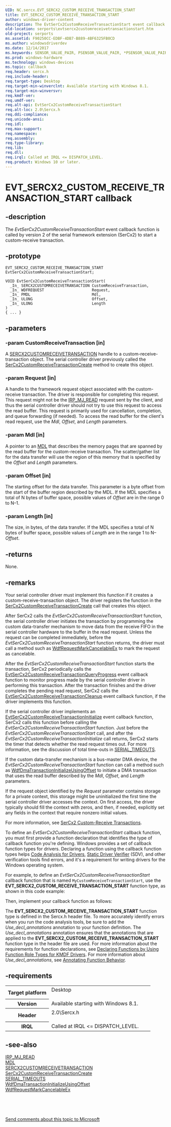 ```yaml
---
UID: NC.sercx.EVT_SERCX2_CUSTOM_RECEIVE_TRANSACTION_START
title: EVT_SERCX2_CUSTOM_RECEIVE_TRANSACTION_START
author: windows-driver-content
description: The EvtSerCx2CustomReceiveTransactionStart event callback function is called by version 2 of the serial framework extension (SerCx2) to start a custom-receive transaction.
old-location: serports\evtsercx2customreceivetransactionstart.htm
old-project: serports
ms.assetid: F90250CC-EDBF-4DB7-B889-4BF6325FB0CD
ms.author: windowsdriverdev
ms.date: 12/14/2017
ms.keywords: SENSOR_VALUE_PAIR, PSENSOR_VALUE_PAIR, *PSENSOR_VALUE_PAIR, SENSOR_VALUE_PAIR
ms.prod: windows-hardware
ms.technology: windows-devices
ms.topic: callback
req.header: sercx.h
req.include-header: 
req.target-type: Desktop
req.target-min-winverclnt: Available starting with Windows 8.1.
req.target-min-winversvr: 
req.kmdf-ver: 
req.umdf-ver: 
req.alt-api: EvtSerCx2CustomReceiveTransactionStart
req.alt-loc: 2.0\Sercx.h
req.ddi-compliance: 
req.unicode-ansi: 
req.idl: 
req.max-support: 
req.namespace: 
req.assembly: 
req.type-library: 
req.lib: 
req.dll: 
req.irql: Called at IRQL <= DISPATCH_LEVEL.
req.product: Windows 10 or later.
---
```


# EVT_SERCX2_CUSTOM_RECEIVE_TRANSACTION_START callback



## -description
The <i>EvtSerCx2CustomReceiveTransactionStart</i> event callback function is called by version 2 of the serial framework extension (SerCx2) to start a custom-receive transaction.



## -prototype

````
EVT_SERCX2_CUSTOM_RECEIVE_TRANSACTION_START EvtSerCx2CustomReceiveTransactionStart;

VOID EvtSerCx2CustomReceiveTransactionStart(
  _In_ SERCX2CUSTOMRECEIVETRANSACTION CustomReceiveTransaction,
  _In_ WDFREQUEST                     Request,
  _In_ PMDL                           Mdl,
  _In_ ULONG                          Offset,
  _In_ ULONG                          Length
)
{ ... }
````


## -parameters

### -param CustomReceiveTransaction [in]

A <a href="https://msdn.microsoft.com/library/windows/hardware/dn265249">SERCX2CUSTOMRECEIVETRANSACTION</a> handle to a custom-receive-transaction object. The serial controller driver previously called the <a href="serports.sercx2customreceivetransactioncreate">SerCx2CustomReceiveTransactionCreate</a> method to create this object.


### -param Request [in]

A handle to the framework request object associated with the custom-receive transaction. The driver is responsible for completing this request. This request might not be the <a href="https://msdn.microsoft.com/library/windows/hardware/ff549327">IRP_MJ_READ</a> request sent by the client, and thus the serial controller driver should not try to use this request to access the read buffer. This request is primarily used for cancellation, completion, and queue forwarding (if needed). To access the read buffer for the client's read request, use the <i>Mdl</i>, <i>Offset</i>, and <i>Length</i> parameters.


### -param Mdl [in]

A pointer to an <a href="kernel.mdl">MDL</a> that describes the memory pages that are spanned by the read buffer for the custom-receive transaction. The scatter/gather list for the data transfer will use the region of this memory that is specified by the <i>Offset</i> and <i>Length</i> parameters.


### -param Offset [in]

The starting offset for the data transfer. This parameter is a byte offset from the start of the buffer region described by the MDL. If the MDL specifies a total of N bytes of buffer space, possible values of <i>Offset</i> are in the range 0 to N–1.


### -param Length [in]

The size, in bytes, of the data transfer. If the MDL specifies a total of N bytes of buffer space, possible values of <i>Length</i> are in the range 1 to N–<i>Offset</i>.


## -returns
None.


## -remarks
Your serial controller driver must implement this function if it creates a custom-receive-transaction object. The driver registers the function in the <a href="serports.sercx2customreceivetransactioncreate">SerCx2CustomReceiveTransactionCreate</a> call that creates this object.

After SerCx2 calls the <i>EvtSerCx2CustomReceiveTransactionStart</i> function, the serial controller driver initiates the transaction by programming the custom data-transfer mechanism to move data from the receive FIFO in the serial controller hardware to the buffer in the read request. Unless the request can be completed immediately, before the <i>EvtSerCx2CustomReceiveTransactionStart</i> function returns, the driver must call a method such as <a href="kmdf.wdfrequestmarkcancelableex">WdfRequestMarkCancelableEx</a> to mark the request as cancelable.

After the <i>EvtSerCx2CustomReceiveTransactionStart</i> function starts the transaction, SerCx2 periodically calls the <a href="serports.evtsercx2customreceivetransactionqueryprogress">EvtSerCx2CustomReceiveTransactionQueryProgress</a> event callback function to monitor progress made by the serial controller driver in performing this transaction. After the transaction finishes and the driver completes the pending read request, SerCx2 calls the <a href="..\sercx\nc-sercx-evt_sercx2_custom_receive_transaction_cleanup.md">EvtSerCx2CustomReceiveTransactionCleanup</a> event callback function, if the driver implements this function.

If the serial controller driver implements an <a href="..\sercx\nc-sercx-evt_sercx2_custom_receive_transaction_initialize.md">EvtSerCx2CustomReceiveTransactionInitialize</a> event callback function, SerCx2 calls this function before calling the <i>EvtSerCx2CustomReceiveTransactionStart</i> function. Just before the <i>EvtSerCx2CustomReceiveTransactionStart</i> call, and after the <i>EvtSerCx2CustomReceiveTransactionInitialize</i> call returns, SerCx2 starts the timer that detects whether the read request times out. For more information, see the discussion of total time-outs in  <a href="serports.serial_timeouts">SERIAL_TIMEOUTS</a>.

If the custom data-transfer mechanism is a bus-master DMA device, the <i>EvtSerCx2CustomReceiveTransactionStart</i> function can call a method such as <a href="kmdf.wdfdmatransactioninitializeusingoffset">WdfDmaTransactionInitializeUsingOffset</a> to initiate a DMA transaction that uses the read buffer described by the <i>Mdl</i>, <i>Offset</i>, and <i>Length</i> parameters.

If the request object identified by the <i>Request</i> parameter contains storage for a private context, this storage might be uninitialized the first time the serial controller driver accesses the context. On first access, the driver typically should fill the context with zeros, and then, if needed, explicitly set any fields in the context that require nonzero initial values.

For more information, see <a href="https://msdn.microsoft.com/29849A8C-6656-444C-BE91-405A4BA2D5B0">SerCx2 Custom-Receive Transactions</a>.

To define an <i>EvtSerCx2CustomReceiveTransactionStart</i> callback function, you must first provide a function declaration that identifies the type of callback function you're defining. Windows provides a set of callback function types for drivers. Declaring a function using the callback function types helps <a href="https://msdn.microsoft.com/2F3549EF-B50F-455A-BDC7-1F67782B8DCA">Code Analysis for Drivers</a>, <a href="https://msdn.microsoft.com/74feeb16-387c-4796-987a-aff3fb79b556">Static Driver Verifier</a> (SDV), and other verification tools find errors, and it's a requirement for writing drivers for the Windows operating system.

For example, to define an <i>EvtSerCx2CustomReceiveTransactionStart</i> callback function that is named <code>MyCustomReceiveTransactionStart</code>, use the <b>EVT_SERCX2_CUSTOM_RECEIVE_TRANSACTION_START</b> function type, as shown in this code example:

Then, implement your callback function as follows:

The <b>EVT_SERCX2_CUSTOM_RECEIVE_TRANSACTION_START</b> function type is defined in the Sercx.h header file. To more accurately identify errors when you run the code analysis tools, be sure to add the _Use_decl_annotations_ annotation to your function definition. The _Use_decl_annotations_ annotation ensures that the annotations that are applied to the <b>EVT_SERCX2_CUSTOM_RECEIVE_TRANSACTION_START</b> function type in the header file are used. For more information about the requirements for function declarations, see <a href="https://msdn.microsoft.com/73a408ba-0219-4fde-8dad-ca330e4e67c3">Declaring Functions by Using Function Role Types for KMDF Drivers</a>. For more information about _Use_decl_annotations_, see <a href="http://go.microsoft.com/fwlink/p/?LinkId=286697">Annotating Function Behavior</a>.


## -requirements
<table>
<tr>
<th width="30%">
Target platform

</th>
<td width="70%">
<dl>
<dt>Desktop</dt>
</dl>
</td>
</tr>
<tr>
<th width="30%">
Version

</th>
<td width="70%">
Available starting with Windows 8.1.

</td>
</tr>
<tr>
<th width="30%">
Header

</th>
<td width="70%">
<dl>
<dt>2.0\Sercx.h</dt>
</dl>
</td>
</tr>
<tr>
<th width="30%">
IRQL

</th>
<td width="70%">
Called at IRQL &lt;= DISPATCH_LEVEL.

</td>
</tr>
</table>

## -see-also
<dl>
<dt>
<a href="https://msdn.microsoft.com/library/windows/hardware/ff549327">IRP_MJ_READ</a>
</dt>
<dt>
<a href="kernel.mdl">MDL</a>
</dt>
<dt>
<a href="https://msdn.microsoft.com/library/windows/hardware/dn265249">SERCX2CUSTOMRECEIVETRANSACTION</a>
</dt>
<dt>
<a href="serports.sercx2customreceivetransactioncreate">SerCx2CustomReceiveTransactionCreate</a>
</dt>
<dt>
<a href="serports.serial_timeouts">SERIAL_TIMEOUTS</a>
</dt>
<dt>
<a href="kmdf.wdfdmatransactioninitializeusingoffset">WdfDmaTransactionInitializeUsingOffset</a>
</dt>
<dt>
<a href="kmdf.wdfrequestmarkcancelableex">WdfRequestMarkCancelableEx</a>
</dt>
</dl>
 

 

<a href="mailto:wsddocfb@microsoft.com?subject=Documentation%20feedback [serports\serports]:%20EVT_SERCX2_CUSTOM_RECEIVE_TRANSACTION_START callback function%20 RELEASE:%20(12/14/2017)&amp;body=%0A%0APRIVACY STATEMENT%0A%0AWe use your feedback to improve the documentation. We don't use your email address for any other purpose, and we'll remove your email address from our system after the issue that you're reporting is fixed. While we're working to fix this issue, we might send you an email message to ask for more info. Later, we might also send you an email message to let you know that we've addressed your feedback.%0A%0AFor more info about Microsoft's privacy policy, see http://privacy.microsoft.com/en-us/default.aspx." title="Send comments about this topic to Microsoft">Send comments about this topic to Microsoft</a>

